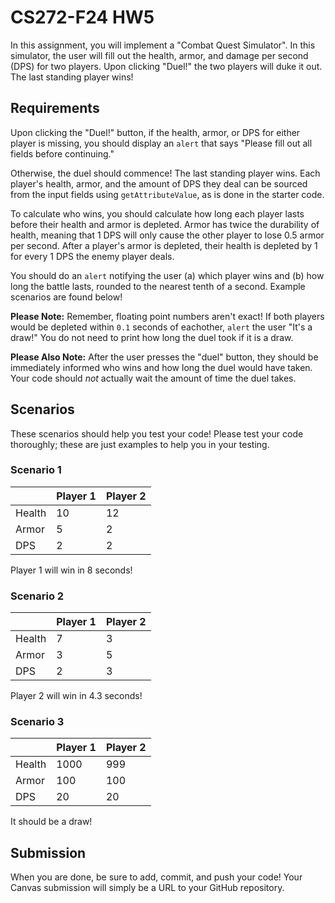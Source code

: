 # CS272-F24 HW5

In this assignment, you will implement a "Combat Quest Simulator". In this simulator, the user will fill out the health, armor, and damage per second (DPS) for two players. Upon clicking "Duel!" the two players will duke it out. The last standing player wins!

## Requirements

Upon clicking the "Duel!" button, if the health, armor, or DPS for either player is missing, you should display an `alert` that says "Please fill out all fields before continuing."

Otherwise, the duel should commence! The last standing player wins. Each player's health, armor, and the amount of DPS they deal can be sourced from the input fields using `getAttributeValue`, as is done in the starter code.

To calculate who wins, you should calculate how long each player lasts before their health and armor is depleted. Armor has twice the durability of health, meaning that 1 DPS will only cause the other player to lose 0.5 armor per second. After a player's armor is depleted, their health is depleted by 1 for every 1 DPS the enemy player deals.

You should do an `alert` notifying the user (a) which player wins and (b) how long the battle lasts, rounded to the nearest tenth of a second. Example scenarios are found below!

**Please Note:** Remember, floating point numbers aren't exact! If both players would be depleted within `0.1` seconds of eachother, `alert` the user "It's a draw!" You do not need to print how long the duel took if it is a draw.

**Please Also Note:** After the user presses the "duel" button, they should be immediately informed who wins and how long the duel would have taken. Your code should *not* actually wait the amount of time the duel takes. 

## Scenarios

These scenarios should help you test your code! Please test your code thoroughly; these are just examples to help you in your testing.


### Scenario 1

| | Player 1 | Player 2 |
| --- | --- | --- |
| Health | 10 | 12 |
| Armor | 5 | 2 |
| DPS | 2 | 2 |

Player 1 will win in 8 seconds!

### Scenario 2

| | Player 1 | Player 2 |
| --- | --- | --- |
| Health | 7 | 3 |
| Armor | 3 | 5 |
| DPS | 2 | 3 |

Player 2 will win in 4.3 seconds!

### Scenario 3

| | Player 1 | Player 2 |
| --- | --- | --- |
| Health | 1000 | 999 |
| Armor | 100 | 100 |
| DPS | 20 | 20 |

It should be a draw!

## Submission

When you are done, be sure to add, commit, and push your code! Your Canvas submission will simply be a URL to your GitHub repository.